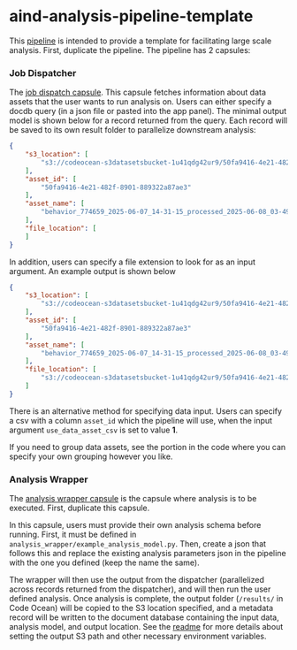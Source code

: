 # aind-analysis-pipeline-template

This [pipeline](https://codeocean.allenneuraldynamics.org/capsule/8624294/tree) is intended to provide a template for facilitating large scale analysis. First, duplicate the pipeline. The pipeline has 2 capsules:

### Job Dispatcher
The [job dispatch capsule](https://codeocean.allenneuraldynamics.org/capsule/9303168/tree). This capsule fetches information about data assets that the user wants to run analysis on. Users can either specify a docdb query (in a json file or pasted into the app panel). The minimal output model is shown below for a record returned from the query. Each record will be saved to its own result folder to parallelize downstream analysis:

```json
{
    "s3_location": [
        "s3://codeocean-s3datasetsbucket-1u41qdg42ur9/50fa9416-4e21-482f-8901-889322a87ae3"
    ],
    "asset_id": [
        "50fa9416-4e21-482f-8901-889322a87ae3"
    ],
    "asset_name": [
        "behavior_774659_2025-06-07_14-31-15_processed_2025-06-08_03-49-49"
    ],
    "file_location": [
    ]
}
```

In addition, users can specify a file extension to look for as an input argument. An example output is shown below 
```json
{
    "s3_location": [
        "s3://codeocean-s3datasetsbucket-1u41qdg42ur9/50fa9416-4e21-482f-8901-889322a87ae3"
    ],
    "asset_id": [
        "50fa9416-4e21-482f-8901-889322a87ae3"
    ],
    "asset_name": [
        "behavior_774659_2025-06-07_14-31-15_processed_2025-06-08_03-49-49"
    ],
    "file_location": [
        "s3://codeocean-s3datasetsbucket-1u41qdg42ur9/50fa9416-4e21-482f-8901-889322a87ae3/nwb/behavior_774659_2025-06-07_14-31-15.nwb"
    ]
}
```

There is an alternative method for specifying data input. Users can specify a csv with a column `asset_id` which the pipeline will use, when the input argument `use_data_asset_csv` is set to value **1**.

If you need to group data assets, see the portion in the code where you can specify your own grouping however you like.

### Analysis Wrapper
The [analysis wrapper capsule](https://codeocean.allenneuraldynamics.org/capsule/7739912/tree) is the capsule where analysis is to be executed. First, duplicate this capsule.

In this capsule, users must provide their own analysis schema before running. First, it must be defined in `analysis_wrapper/example_analysis_model.py`. Then, create a json that follows this and replace the existing analysis parameters json in the pipeline with the one you defined (keep the name the same). 

The wrapper will then use the output from the dispatcher (parallelized across records returned from the dispatcher), and will then run the user defined analysis. Once analysis is complete, the output folder (`/results/` in Code Ocean) will be copied to the S3 location specified, and a metadata record will be written to the document database containing the input data, analysis model, and output location. See the [readme](https://github.com/AllenNeuralDynamics/aind-analysis-wrapper) for more details about setting the output S3 path and other necessary environment variables. 
